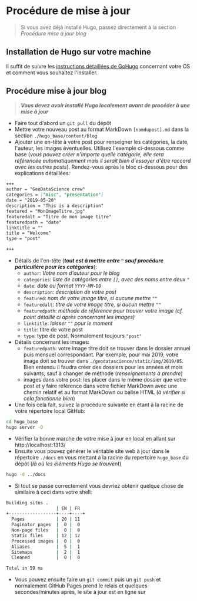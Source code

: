 # Procédure de mise à jour

> Si vous avez déjà installé Hugo, passez directement à la section *Procédure mise à jour blog*

## Installation de Hugo sur votre machine

Il suffit de suivre les [instructions détaillées de GoHugo](https://gohugo.io/getting-started/quick-start/) concernant votre OS et comment vous souhaitez l'installer.

## Procédure mise à jour blog

> ***Vous devez avoir installé Hugo localement avant de procéder à une mise à jour***

* Faire tout d'abord un ```git pull``` du dépôt
* Mettre votre nouveau post au format MarkDown ```[nomdupost].md``` dans la section ```./hugo_base/content/blog```
* Ajouter une en-tête à votre post pour renseigner les catégories, la date, l'auteur, les images éventuelles. Utilisez l'exemple ci-dessous comme base (*vous pouvez créer n'importe quelle catégorie, elle sera référencée automatiquement mais il serait bien d'essayer d'être raccord avec les autres posts*). Rendez-vous après le bloc ci-dessous pour des explications détaillées:

```markdown
+++
author = "GeoDataScience crew"
categories = ["misc", "presentation"]
date = "2019-05-20"
description = "This is a description"
featured = "MonImageTitre.jpg"
featuredalt = "Titre de mon image titre"
featuredpath = "date"
linktitle = ""
title = "Welcome"
type = "post"

+++
```
* Détails de l'en-tête (***tout est à mettre entre ```"``` sauf procédure particulière pour les catégories***):
  * ```author```: *Votre nom d'auteur pour le blog*
  * ```categories```: *liste de catégories entre ```[]```, avec des noms entre deux ```"```*
  * ```date```: *date au format ```YYYY-MM-DD```*
  * ```description```: *description de votre post*
  * ```featured```: *nom de votre image titre, si aucune mettre ```""```*
  * ```featuredalt```: *titre de votre image titre, si aucun mettre ```""```*
  * ```featuredpath```: *méthode de référence pour trouver votre image (cf. point détaillé ci après concernant les images)*
  * ```linktitle```: *laisser ```""``` pour le moment*
  * ```title```: titre de votre post
  * ```type```: type de post. Normalement toujours ```"post"```
* Détails concernant les images:
  * ```featuredpath```: votre image titre doit se trouver dans le dossier annuel puis mensuel correspondant. Par exemple, pour mai 2019, votre image doit se trouver dans ```./geodatascience/static/img/2019/05```. Bien entendu il faudra créer des dossiers pour les années et mois suivants, sauf à changer de méthode (*renseignements à prendre*)
  * images dans votre post: les placer dans le même dossier que votre post et y faire référence dans votre fichier MarkDown avec une chemin relatif et au format MarkDown ou balise HTML (*à vérifier si cela fonctionne bien*)
* Une fois cela fait, suivez la procédure suivante en étant à la racine de votre répertoire local GitHub:
```bash
cd hugo_base
hugo server -D
```
* Vérifier la bonne marche de votre mise à jour en local en allant sur http://localhost:1313/
* Ensuite vous pouvez générer le véritable site web à jour dans le répertoire ```./docs``` en vous mettant à la racine du repertoire ```hugo_base``` du dépôt (*là où les éléments Hugo se trouvent*)
```bash
hugo -d ../docs
```
* Si tout se passe correctement vous devriez obtenir quelque chose de similaire à ceci dans votre shell:
```bash
Building sites .
                   | EN | FR
+------------------+----+----+
  Pages            | 20 | 11
  Paginator pages  |  0 |  0
  Non-page files   |  0 |  0
  Static files     | 12 | 12
  Processed images |  0 |  0
  Aliases          |  5 |  1
  Sitemaps         |  2 |  1
  Cleaned          |  0 |  0

Total in 59 ms
```
* Vous pouvez ensuite faire un ```git commit``` puis un ```git push``` et normalement GitHub Pages prend le relais et quelques secondes/minutes après, le site à jour est en ligne sur
